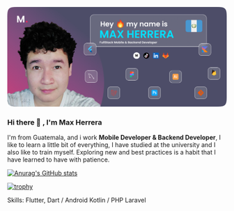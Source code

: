 ![Mobile Developer & Backend Developer](https://github.com/codemax120/codemax120/blob/main/presentation_card.png)


### Hi there 👋 , I'm Max Herrera

I'm from Guatemala, and i work  **Mobile Developer & Backend Developer**, I like to learn a little bit of everything, I have studied at the university and I also like to train myself. Exploring new and best practices is a habit that I have learned to have with patience.

[![Anurag's GitHub stats](https://github-readme-stats.vercel.app/api?username=codemax120)](https://github.com/anuraghazra/github-readme-stats&show_icons=true&theme=github_dart)

[![trophy](https://github-profile-trophy.vercel.app/?username=codemax120&theme=onedark)](https://github.com/ryo-ma/github-profile-trophy)


Skills: Flutter, Dart / Android Kotlin / PHP Laravel

